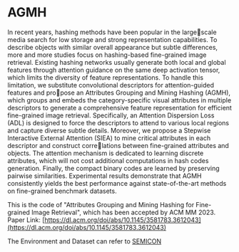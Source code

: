 # AGMH
In recent years, hashing methods have been popular in the largescale media search for low storage and strong representation capabilities. To describe objects with similar overall appearance but subtle differences, more and more studies focus on hashing-based fine-grained image retrieval. Existing hashing networks usually generate both local and global features through attention guidance on the same deep activation tensor, which limits the diversity of feature representations. To handle this limitation, we substitute convolutional descriptors for attention-guided features and propose an Attributes Grouping and Mining Hashing (AGMH), which groups and embeds the category-specific visual attributes in multiple descriptors to generate a comprehensive feature representation for efficient fine-grained image retrieval. Specifically, an Attention Dispersion Loss (ADL) is designed to force the descriptors to attend to various local regions and capture diverse subtle details. Moreover, we propose a Stepwise Interactive External Attention (SIEA) to mine critical attributes in each descriptor and construct correlations between fine-grained attributes and objects. The attention mechanism is dedicated to learning discrete attributes, which will not cost additional computations in hash codes generation. Finally, the compact binary codes are learned by preserving pairwise similarities. Experimental results demonstrate that AGMH consistently yields the best performance against state-of-the-art methods on fine-grained benchmark datasets.

This is the code of "Attributes Grouping and Mining Hashing for Fine-grained Image Retrieval", which has been accepted by ACM MM 2023.
Paper Link: [https://dl.acm.org/doi/abs/10.1145/3581783.3612043](https://dl.acm.org/doi/abs/10.1145/3581783.3612043)

The Environment and Dataset can refer to [SEMICON](https://github.com/aassxun/SEMICON)
